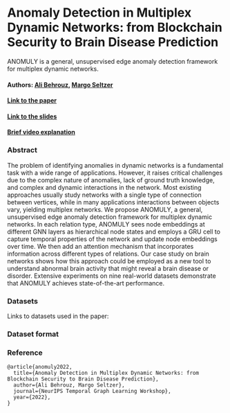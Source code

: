 # Anomaly Detection in Multiplex Dynamic Networks: from Blockchain Security to Brain Disease Prediction 
ANOMULY is a general, unsupervised edge anomaly detection framework for multiplex dynamic networks.



#### Authors: [Ali Behrouz](https://abehrouz.github.io/), [Margo Seltzer](https://www.seltzer.com/margo/)
#### [Link to the paper](https://openreview.net/forum?id=UDGZDfwmay)
#### [Link to the slides]()
#### [Brief video explanation]()





### Abstract
The problem of identifying anomalies in dynamic networks is a fundamental task with a wide range of applications. However, it raises critical challenges due to the complex nature of anomalies,  lack of ground truth knowledge, and complex and dynamic interactions in the network. Most existing approaches usually study networks with a single type of connection between vertices, while in many applications interactions between objects vary, yielding multiplex networks. We propose ANOMULY, a general, unsupervised edge anomaly detection framework for multiplex dynamic networks. In each relation type, ANOMULY sees node embeddings at different GNN layers as hierarchical node states and employs a GRU cell to capture temporal properties of the network and update node embeddings over time. We then add an attention mechanism that incorporates information across different types of relations. Our case study on brain networks shows how this approach could be employed as a new tool to understand abnormal brain activity that might reveal a brain disease or disorder. Extensive experiments on nine real-world datasets demonstrate that ANOMULY achieves state-of-the-art performance.



### Datasets
Links to datasets used in the paper:




### Dataset format





### Reference

```
@article{anomuly2022,
  title={Anomaly Detection in Multiplex Dynamic Networks: from Blockchain Security to Brain Disease Prediction},
  author={Ali Behrouz, Margo Seltzer},
  journal={NeurIPS Temporal Graph Learning Workshop},
  year={2022},
}
```
